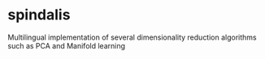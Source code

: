 # spindalis
Multilingual implementation of several dimensionality reduction algorithms such as PCA and Manifold learning
